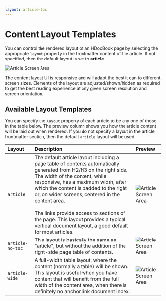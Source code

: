 ```yaml
---
layout: article-toc
---
```

# Content Layout Templates 

You can control the rendered layout of an HDocBook page by selecting the appropriate `layout` property in the frontmatter content of the article. If not specified, then the default layout is set to **article**.

![Article Screen Area]( /_books/hdoc-guide/hdocbook/images/article-area.png )

The content layout UI is responsive and will adapt the best it can to different screen sizes. Elements of the layout are adjusted/shown/hidden as required to get the best reading experience at any given screen resolution and screen orientation. 

## Available Layout Templates

You can specify the `layout` property of each article to be any one of those in the table below. The preview column shows you how the article content will be laid out when rendered. If you do not specify a layout in the article frontmatter section, then the default `article` layout will be used. 

|Layout|Description|Preview|
|:---|:---|:---|
|<span style="white-space:nowrap;">`article`</span>|The default article layout including a page table of contents automatically generated from H2/H3 on the right side. The width of the content, while responsive, has a maximum width, after which the content is padded to the right or, on wider screens, centered in the content area.  <br/> <br/>The links provide access to sections of the page. This layout provides a typical vertical document layout, a good default for most articles. |![Article Screen Area]( /_books/hdoc-guide/hdocbook/images/article-toc_1.png)|
|<span style="white-space:nowrap;">`article-no-toc`</span>|This layout is basically the same as "article", but without the addition of the right-side page table of contents.|![Article Screen Area]( /_books/hdoc-guide/hdocbook/images/article_1.png )|
|<span style="white-space:nowrap;">`article-wide`<span>|A full-width table layout, where the content (normally a table) will be shown. This layout is useful when you have content that will benefit from the full width of the content area, when there is definitely no anchor link document index.|![Article Screen Area]( /_books/hdoc-guide/hdocbook/images/article-wide_1.png ) |